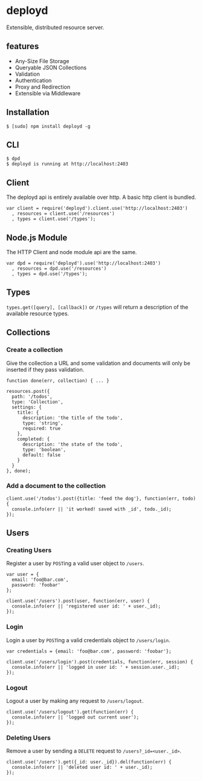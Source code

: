 # deployd

Extensible, distributed resource server.

## features

 - Any-Size File Storage
 - Queryable JSON Collections
 - Validation
 - Authentication
 - Proxy and Redirection
 - Extensible via Middleware
 
## Installation

    $ [sudo] npm install deployd -g
    
## CLI

    $ dpd
    $ deployd is running at http://localhost:2403

## Client

The deployd api is entirely available over http. A basic http client is bundled.

    var client = require('deployd').client.use('http://localhost:2403')
      , resources = client.use('/resources')
      , types = client.use('/types');

## Node.js Module

The HTTP Client and node module api are the same. 

    var dpd = require('deployd').use('http://localhost:2403')
      , resources = dpd.use('/resources')
      , types = dpd.use('/types');

## Types

`types.get([query], [callback])` or `/types` will return a description of the available resource types.

## Collections

### Create a collection

Give the collection a URL and some validation and documents will only be inserted if they pass validation.

    function done(err, collection) { ... }
    
    resources.post({
      path: '/todos',
      type: 'Collection',
      settings: {
        title: {
          description: 'the title of the todo',
          type: 'string',
          required: true
        },
        completed: {
          description: 'the state of the todo',
          type: 'boolean',
          default: false
        }
      }
    }, done);
    
### Add a document to the collection

    client.use('/todos').post({title: 'feed the dog'}, function(err, todo) {
      console.info(err || 'it worked! saved with _id', todo._id);
    });
    
## Users

### Creating Users

Register a user by `POST`ing a valid user object to `/users`.

    var user = {
      email: 'foo@bar.com',
      password: 'foobar'
    };
    
    client.use('/users').post(user, function(err, user) {
      console.info(err || 'registered user id: ' + user._id);
    });
    
### Login

Login a user by `POST`ing a valid credentials object to `/users/login`.

    var credentials = {email: 'foo@bar.com', password: 'foobar'};

    client.use('/users/login').post(credentials, function(err, session) {
      console.info(err || 'logged in user id: ' + session.user._id);
    });

### Logout

Logout a user by making any request to `/users/logout`.

    client.use('/users/logout').get(function(err) {
      console.info(err || 'logged out current user');
    });

### Deleting Users

Remove a user by sending a `DELETE` request to `/users?_id=<user._id>`.

    client.use('/users').get({_id: user._id}).del(function(err) {
      console.info(err || 'deleted user id: ' + user._id);
    });
